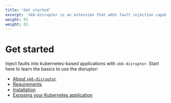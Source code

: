 ```yaml
---
title: 'Get started'
excerpt: 'xk6-disruptor is an extension that adds fault injection capabilities to k6. Start here to learn the basics and how to use the disruptor'
weight: 01
weight: 01
---
```


# Get started

Inject faults into kubernetes-based applications with `xk6-disruptor`. Start here to learn the basics to use the disruptor:

- [About `xk6-disruptor`](/docs/k6/<K6_VERSION>/testing-guides/injecting-faults-with-xk6-disruptor/)
- [Requirements](/docs/k6/<K6_VERSION>/testing-guides/injecting-faults-with-xk6-disruptor/requirements)
- [Installation](/docs/k6/<K6_VERSION>/testing-guides/injecting-faults-with-xk6-disruptor/installation)
- [Exposing your Kubernetes application](/docs/k6/<K6_VERSION>/testing-guides/injecting-faults-with-xk6-disruptor/expose--your-application)
